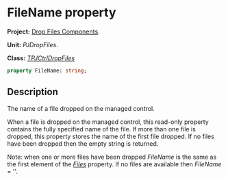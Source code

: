 # FileName property

**Project:** [Drop Files Components](../API.md).

**Unit:** _PJDropFiles_.

**Class:** _[TPJCtrlDropFiles](./TPJCtrlDropFiles.md)_

```pascal
property FileName: string;
```

## Description

The name of a file dropped on the managed control.

When a file is dropped on the managed control, this read-only property contains the fully specified name of the file. If more than one file is dropped, this property stores the name of the first file dropped. If no files have been dropped then the empty string is returned.

Note: when one or more files have been dropped _FileName_ is the same as the first element of the _[Files](./TPJCtrlDropFiles-Files.md)_ property. If no files are available then _FileName_ = ''.

